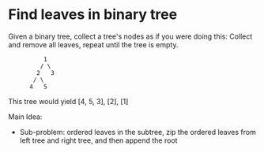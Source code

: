 # Find leaves in binary tree

Given a binary tree, collect a tree's nodes as if you were doing this: Collect and remove all leaves, repeat until the tree is empty.

```
          1
         / \
        2   3
       / \     
      4   5  
```

This tree would yield \[4, 5, 3\], \[2\], \[1\]



Main Idea: 

* Sub-problem: ordered leaves in the subtree, zip the ordered leaves from left tree and right tree, and then append the root



